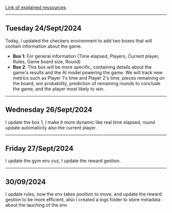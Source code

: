 [Link of explained ressources](https://blog.paperspace.com/building-a-checkers-gaming-agent-using-neural-networks-and-reinforcement-learning/)

---
Tuesday 24/Sept/2024
---
Today, I updated the checkers environment to add two boxes that will contain information about the game.

- **Box 1**: For general information (Time elapsed, Players, Current player, Rules, Game board size, Round)
- **Box 2**: This box will be more specific, containing details about the game's results and the AI model powering the game. We will track new metrics such as Player 1's time and Player 2's time, pieces remaining on the board, win probability, prediction of remaining rounds to conclude the game, and the player most likely to win.

---
Wednesday 26/Sept/2024
---
I update the box 1, I make it more dynamic like real time elapsed, round update automaticily also the current player.

---
Friday 27/Sept/2024
---
I update the gym env cuz, I update the reward gestion.

---
30/09/2024
---
I update rules, now the env takes position to move, and update the reward gestion to be more efficient, also I created a logs folder to store metadata about the lauching of the env
